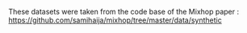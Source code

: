 These datasets were taken from the code base of the Mixhop paper : https://github.com/samihaija/mixhop/tree/master/data/synthetic
